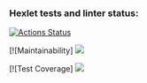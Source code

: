 ### Hexlet tests and linter status:
[![Actions Status](https://github.com/AlexTeneneva/python-project-50/actions/workflows/hexlet-check.yml/badge.svg)](https://github.com/AlexTeneneva/python-project-50/actions)

[![Maintainability] <a href="https://codeclimate.com/github/AlexTeneneva/python-project-50/maintainability"><img src="https://api.codeclimate.com/v1/badges/0dbca418f85219437731/maintainability" /></a>

[![Test Coverage] <a href="https://codeclimate.com/github/AlexTeneneva/python-project-50/test_coverage"><img src="https://api.codeclimate.com/v1/badges/0dbca418f85219437731/test_coverage" /></a>
